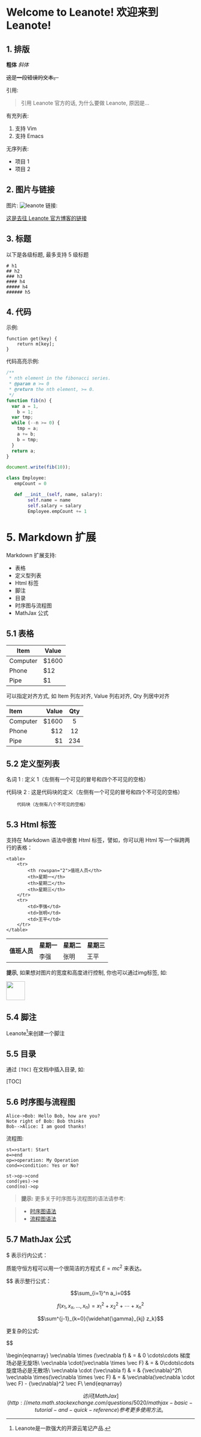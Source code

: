 # Welcome to Leanote! 欢迎来到 Leanote!

## 1. 排版

**粗体** _斜体_

~~这是一段错误的文本。~~

引用:

> 引用 Leanote 官方的话, 为什么要做 Leanote, 原因是...

有充列表:

1.  支持 Vim
2.  支持 Emacs

无序列表:

- 项目 1
- 项目 2

## 2. 图片与链接

图片:
![leanote](http://leanote.com/images/logo/leanote_icon_blue.png)
链接:

[这是去往 Leanote 官方博客的链接](http://leanote.leanote.com)

## 3. 标题

以下是各级标题, 最多支持 5 级标题

```
# h1
## h2
### h3
#### h4
##### h4
###### h5
```

## 4. 代码

示例:

    function get(key) {
        return m[key];
    }

代码高亮示例:

```javascript
/**
 * nth element in the fibonacci series.
 * @param n >= 0
 * @return the nth element, >= 0.
 */
function fib(n) {
  var a = 1,
    b = 1;
  var tmp;
  while (--n >= 0) {
    tmp = a;
    a += b;
    b = tmp;
  }
  return a;
}

document.write(fib(10));
```

```python
class Employee:
   empCount = 0

   def __init__(self, name, salary):
        self.name = name
        self.salary = salary
        Employee.empCount += 1
```

# 5. Markdown 扩展

Markdown 扩展支持:

- 表格
- 定义型列表
- Html 标签
- 脚注
- 目录
- 时序图与流程图
- MathJax 公式

## 5.1 表格

| Item     | Value  |
| -------- | ------ |
| Computer | \$1600 |
| Phone    | \$12   |
| Pipe     | \$1    |

可以指定对齐方式, 如 Item 列左对齐, Value 列右对齐, Qty 列居中对齐

| Item     |  Value | Qty |
| :------- | -----: | :-: |
| Computer | \$1600 |  5  |
| Phone    |   \$12 | 12  |
| Pipe     |    \$1 | 234 |

## 5.2 定义型列表

名词 1
: 定义 1（左侧有一个可见的冒号和四个不可见的空格）

代码块 2
: 这是代码块的定义（左侧有一个可见的冒号和四个不可见的空格）

        代码块（左侧有八个不可见的空格）

## 5.3 Html 标签

支持在 Markdown 语法中嵌套 Html 标签，譬如，你可以用 Html 写一个纵跨两行的表格：

    <table>
        <tr>
            <th rowspan="2">值班人员</th>
            <th>星期一</th>
            <th>星期二</th>
            <th>星期三</th>
        </tr>
        <tr>
            <td>李强</td>
            <td>张明</td>
            <td>王平</td>
        </tr>
    </table>

<table>
    <tr>
        <th rowspan="2">值班人员</th>
        <th>星期一</th>
        <th>星期二</th>
        <th>星期三</th>
    </tr>
    <tr>
        <td>李强</td>
        <td>张明</td>
        <td>王平</td>
    </tr>
</table>
 
**提示**, 如果想对图片的宽度和高度进行控制, 你也可以通过img标签, 如:
 
<img src="http://leanote.com/images/logo/leanote_icon_blue.png" width="50px" />
 
## 5.4 脚注
 
Leanote[^footnote]来创建一个脚注
  [^footnote]: Leanote是一款强大的开源云笔记产品.
 
## 5.5 目录
 
通过 `[TOC]` 在文档中插入目录, 如:
 
[TOC]
 
## 5.6 时序图与流程图
 
```sequence
Alice->Bob: Hello Bob, how are you?
Note right of Bob: Bob thinks
Bob-->Alice: I am good thanks!
```
 
流程图:
 
```flow
st=>start: Start
e=>end
op=>operation: My Operation
cond=>condition: Yes or No?
 
st->op->cond
cond(yes)->e
cond(no)->op
```
 
> **提示:** 更多关于时序图与流程图的语法请参考:
 
> - [时序图语法](http://bramp.github.io/js-sequence-diagrams/)
> - [流程图语法](http://adrai.github.io/flowchart.js)
 
## 5.7 MathJax 公式

$ 表示行内公式：

质能守恒方程可以用一个很简洁的方程式 $E=mc^2$ 来表达。

$$
表示整行公式：

$$\sum_{i=1}^n a_i=0$$

$$f(x_1,x_x,\ldots,x_n) = x_1^2 + x_2^2 + \cdots + x_n^2 $$

$$\sum^{j-1}_{k=0}{\widehat{\gamma}_{kj} z_k}$$

更复杂的公式:


$$

\begin{eqnarray}
\vec\nabla \times (\vec\nabla f) & = & 0 \cdots\cdots 梯度场必是无旋场\\
\vec\nabla \cdot(\vec\nabla \times \vec F) & = & 0\cdots\cdots 旋度场必是无散场\\
\vec\nabla \cdot (\vec\nabla f) & = & {\vec\nabla}^2f\\
\vec\nabla \times(\vec\nabla \times \vec F) & = & \vec\nabla(\vec\nabla \cdot \vec F) - {\vec\nabla}^2 \vec F\\
\end{eqnarray}

$$
访问 [MathJax](http://meta.math.stackexchange.com/questions/5020/mathjax-basic-tutorial-and-quick-reference) 参考更多使用方法。
$$
